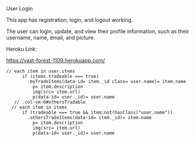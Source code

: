 User Login

This app has registration, login, and logout working.

The user can login, update, and view their profile information, such as their username, name, email, and picture.

Heroku Link:

https://vast-forest-1109.herokuapp.com/



    // each item in user.items
          if (items.tradeable === true)
            .myTradeItems(data-id= item._id class= user.name)= item.name
              p= item.description
              img(src= item.url)
              p(data-id= user._id)= user.name
       // .col-sm-6#othersTradable
      // each item in items
          if (tradeable === true && item:not(hasClass("user.name"))
            .othersTradeItems(data-id= item._id)= item.name
              p= item.description
              img(src= item.url)
              p(data-id= user._id)= user.name   